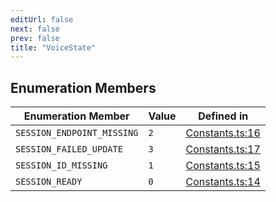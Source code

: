 ```yaml
---
editUrl: false
next: false
prev: false
title: "VoiceState"
---
```


## Enumeration Members

| Enumeration Member | Value | Defined in |
| ------ | ------ | ------ |
| <a id="session_endpoint_missing" name="session_endpoint_missing"></a> `SESSION_ENDPOINT_MISSING` | `2` | [Constants.ts:16](https://github.com/shipgirlproject/shoukaku/blob/428f92c432a1875d1770e54c312147a1f47a448d/src/Constants.ts#L16) |
| <a id="session_failed_update" name="session_failed_update"></a> `SESSION_FAILED_UPDATE` | `3` | [Constants.ts:17](https://github.com/shipgirlproject/shoukaku/blob/428f92c432a1875d1770e54c312147a1f47a448d/src/Constants.ts#L17) |
| <a id="session_id_missing" name="session_id_missing"></a> `SESSION_ID_MISSING` | `1` | [Constants.ts:15](https://github.com/shipgirlproject/shoukaku/blob/428f92c432a1875d1770e54c312147a1f47a448d/src/Constants.ts#L15) |
| <a id="session_ready" name="session_ready"></a> `SESSION_READY` | `0` | [Constants.ts:14](https://github.com/shipgirlproject/shoukaku/blob/428f92c432a1875d1770e54c312147a1f47a448d/src/Constants.ts#L14) |
